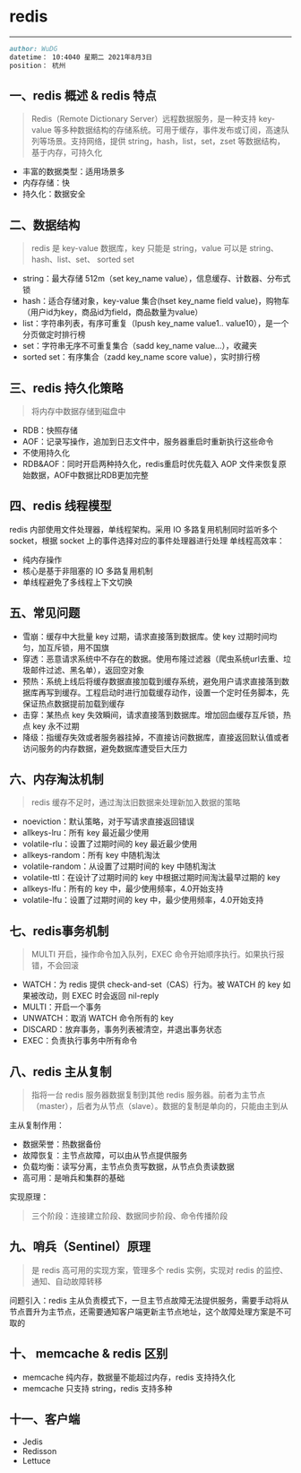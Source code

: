 # redis

---

```md
author: WuDG
datetime： 10:4040 星期二 2021年8月3日
position： 杭州
```

## 一、redis 概述 & redis 特点

> Redis（Remote Dictionary Server）远程数据服务，是一种支持 key-value 等多种数据结构的存储系统。可用于缓存，事件发布或订阅，高速队列等场景。支持网络，提供 string，hash，list，set，zset 等数据结构，基于内存，可持久化

* 丰富的数据类型：适用场景多
* 内存存储：快
* 持久化：数据安全

## 二、数据结构

> redis 是 key-value 数据库，key 只能是 string，value 可以是 string、hash、list、set、 sorted set

* string：最大存储 512m（set key_name value），信息缓存、计数器、分布式锁
* hash：适合存储对象，key-value 集合(hset key_name field value)，购物车（用户id为key，商品id为field，商品数量为value）
* list：字符串列表，有序可重复（lpush key_name value1.. value10），是一个分页做定时排行榜
* set：字符串无序不可重复集合（sadd key_name value...），收藏夹
* sorted set：有序集合（zadd key_name score value），实时排行榜

## 三、redis 持久化策略

> 将内存中数据存储到磁盘中

* RDB：快照存储
* AOF：记录写操作，追加到日志文件中，服务器重启时重新执行这些命令
* 不使用持久化
* RDB&AOF：同时开启两种持久化，redis重启时优先载入 AOP 文件来恢复原始数据，AOF中数据比RDB更加完整

## 四、redis 线程模型

redis 内部使用文件处理器，单线程架构。采用 IO 多路复用机制同时监听多个 socket，根据 socket 上的事件选择对应的事件处理器进行处理
单线程高效率：

* 纯内存操作
* 核心是基于非阻塞的 IO 多路复用机制
* 单线程避免了多线程上下文切换

## 五、常见问题

* 雪崩：缓存中大批量 key 过期，请求直接落到数据库。使 key 过期时间均匀，加互斥锁，用不国旗
* 穿透：恶意请求系统中不存在的数据。使用布隆过滤器（爬虫系统url去重、垃圾邮件过滤、黑名单），返回空对象
* 预热：系统上线后将缓存数据直接加载到缓存系统，避免用户请求直接落到数据库再写到缓存。工程启动时进行加载缓存动作，设置一个定时任务脚本，先保证热点数据提前加载到缓存
* 击穿：某热点 key 失效瞬间，请求直接落到数据库。增加回血缓存互斥锁，热点 key 永不过期
* 降级：指缓存失效或者服务器挂掉，不直接访问数据库，直接返回默认值或者访问服务的内存数据，避免数据库遭受巨大压力

## 六、内存淘汰机制

> redis 缓存不足时，通过淘汰旧数据来处理新加入数据的策略

* noeviction：默认策略，对于写请求直接返回错误
* allkeys-lru：所有 key 最近最少使用
* volatile-rlu：设置了过期时间的 key 最近最少使用
* allkeys-random：所有 key 中随机淘汰
* volatile-random：从设置了过期时间的 key 中随机淘汰
* volatile-ttl：在设计了过期时间的 key 中根据过期时间淘汰最早过期的 key
* allkeys-lfu：所有的 key 中，最少使用频率，4.0开始支持
* volatile-lfu：设置了过期时间的 key 中，最少使用频率，4.0开始支持

## 七、redis事务机制

> MULTI 开启，操作命令加入队列，EXEC 命令开始顺序执行。如果执行报错，不会回滚

* WATCH：为 redis 提供 check-and-set（CAS）行为。被 WATCH 的 key 如果被改动，则 EXEC 时会返回 nil-reply
* MULTI：开启一个事务
* UNWATCH：取消 WATCH 命令所有的 key
* DISCARD：放弃事务，事务列表被清空，并退出事务状态
* EXEC：负责执行事务中所有命令

## 八、redis 主从复制

> 指将一台 redis 服务器数据复制到其他 redis 服务器。前者为主节点（master），后者为从节点（slave）。数据的复制是单向的，只能由主到从

主从复制作用：

* 数据荣誉：热数据备份
* 故障恢复：主节点故障，可以由从节点提供服务
* 负载均衡：读写分离，主节点负责写数据，从节点负责读数据
* 高可用：是哨兵和集群的基础

实现原理：

> 三个阶段：连接建立阶段、数据同步阶段、命令传播阶段

## 九、哨兵（Sentinel）原理

> 是 redis 高可用的实现方案，管理多个 redis 实例，实现对 redis 的监控、通知、自动故障转移

问题引入：redis 主从负责模式下，一旦主节点故障无法提供服务，需要手动将从节点晋升为主节点，还需要通知客户端更新主节点地址，这个故障处理方案是不可取的

## 十、 memcache & redis 区别

* memcache 纯内存，数据量不能超过内存，redis 支持持久化
* memcache 只支持 string，redis 支持多种

## 十一、客户端

* Jedis
* Redisson
* Lettuce